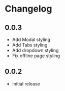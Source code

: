 # Changelog

## 0.0.3

- Add Modal styling
- Add Tabs styling
- Add dropdown styling
- Fix offline page styling

## 0.0.2

- Initial release
